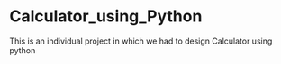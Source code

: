# Calculator_using_Python
This is an individual project in which we had to design Calculator using python
